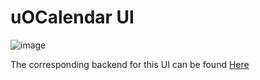 # uOCalendar UI
![image](https://github.com/Aduno/uOCalendar-UI/assets/67022316/326006d2-7014-4eea-bbe5-549522ef4791)

The corresponding backend for this UI can be found [Here](https://github.com/Aduno/uOCalendar)
